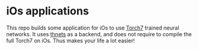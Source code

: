 # iOs applications

This repo builds some application for iOs to use [Torch7](http://torch.ch/) trained neural networks.
It uses [thnets](https://github.com/mvitez/thnets) as a backend, and does not require to compile the full Torch7 on iOs.
Thus makes your life a lot easier!
